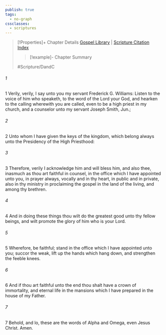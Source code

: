 ```yaml
---
publish: true
tags:
  - no-graph
cssclasses:
  - scriptures
---
```

>[!Properties]+ Chapter Details
>[Gospel Library](https://churchofjesuschrist.org/study/scriptures/dc-testament/dc/81?lang=eng)    |    [Scripture Citation Index](https://scriptures.byu.edu/#12e51::c12e51)
>>[!example]- Chapter Summary
>> 
> 
>
>#Scripture/DandC
###### 1
1 Verily, verily, I say unto you my servant Frederick G. Williams: Listen to the voice of him who speaketh, to the word of the Lord your God, and hearken to the calling wherewith you are called, even to be a high priest in my church, and a counselor unto my servant Joseph Smith, Jun.;
###### 2
2 Unto whom I have given the keys of the kingdom, which belong always unto the Presidency of the High Priesthood:
###### 3
3 Therefore, verily I acknowledge him and will bless him, and also thee, inasmuch as thou art faithful in counsel, in the office which I have appointed unto you, in prayer always, vocally and in thy heart, in public and in private, also in thy ministry in proclaiming the gospel in the land of the living, and among thy brethren.
###### 4
4 And in doing these things thou wilt do the greatest good unto thy fellow beings, and wilt promote the glory of him who is your Lord.
###### 5
5 Wherefore, be faithful; stand in the office which I have appointed unto you; succor the weak, lift up the hands which hang down, and strengthen the feeble knees.
###### 6
6 And if thou art faithful unto the end thou shalt have a crown of immortality, and eternal life in the mansions which I have prepared in the house of my Father.
###### 7
7 Behold, and lo, these are the words of Alpha and Omega, even Jesus Christ. Amen.
